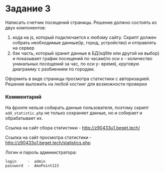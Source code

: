 # Задание 3
Написать счетчик посещений страницы. Решение должно состоять из двух компонентов:

1. кода на js, который подключается к любому сайту. Скрипт должен собрать
необходимые данные(ip, город, устройство) и отправлять на сервер
2. бэк часть, который хранит данные в БД(sqllite или другой на выбор) и
показывает график посещений по часам(по оси х - количество уникальных
посещений за час, по оси y- время), круговую диаграмму с разбиением по
городам.

Оформить в виде страницы просмотра статистики с авторизацией. Решение выложить на
любой хостинг для возможности проверки

### Комментарий

На фронте нельзя собирать данные пользователя, поэтому скрипт `add_statistic.php` не только сохраняет данные, но и собирает и обрабатывает их.

Ссылка на сайт сбора статистики - http://z90433u1.beget.tech/

Ссылка на сайт просмотра статистики - http://z90433u1.beget.tech/statistics.php

Логин и пароль администратора:
```
login     -  admin
password  -  AmoPoint123
```
